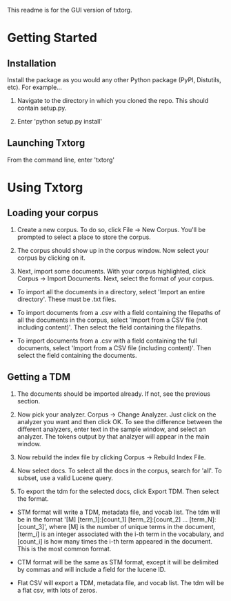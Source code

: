 This readme is for the GUI version of txtorg.

Getting Started
==============

Installation
--------------

Install the package as you would any other Python package (PyPI, Distutils, etc). For example...

1. Navigate to the directory in which you cloned the repo. This should contain setup.py.

2. Enter 'python setup.py install'

Launching Txtorg
--------------

From the command line, enter 'txtorg'

Using Txtorg
==============

Loading your corpus
--------------

1. Create a new corpus. To do so, click File -> New Corpus. You'll be prompted to select a place to store the corpus.

2. The corpus should show up in the corpus window. Now select your corpus by clicking on it.

3. Next, import some documents. With your corpus highlighted, click Corpus -> Import Documents. Next, select the format of your corpus.

- To import all the documents in a directory, select 'Import an entire directory'. These must be .txt files.

- To import documents from a .csv with a field containing the filepaths of all the documents in the corpus, select 'Import from a CSV file (not including content)'. Then select the field containing the filepaths.

- To import documents from a .csv with a field containing the full documents, select 'Import from a CSV file (including content)'. Then select the field containing the documents.

Getting a TDM
--------------

1. The documents should be imported already. If not, see the previous section. 

2. Now pick your analyzer. Corpus -> Change Analyzer. Just click on the analyzer you want and then click OK. To see the difference between the different analyzers, enter text in the sample window, and select an analyzer. The tokens output by that analzyer will appear in the main window.

3. Now rebuild the index file by clicking Corpus -> Rebuild Index File.

4. Now select docs. To select all the docs in the corpus, search for 'all'. To subset, use a valid Lucene query.

5. To export the tdm for the selected docs, click Export TDM. Then select the format.

- STM format will write a TDM, metadata file, and vocab list. The tdm will be in the format '[M] [term_1]:[count_1] [term_2]:[count_2] ... [term_N]:[count_3]', where [M] is the number of unique terms in the document, [term_i] is an integer associated with the i-th term in the vocabulary, and [count_i] is how many times the i-th term appeared in the document. This is the most common format.

- CTM format will be the same as STM format, except it will be delimited by commas and will include a field for the lucene ID.

- Flat CSV will export a TDM, metadata file, and vocab list. The tdm will be a flat csv, with lots of zeros.


